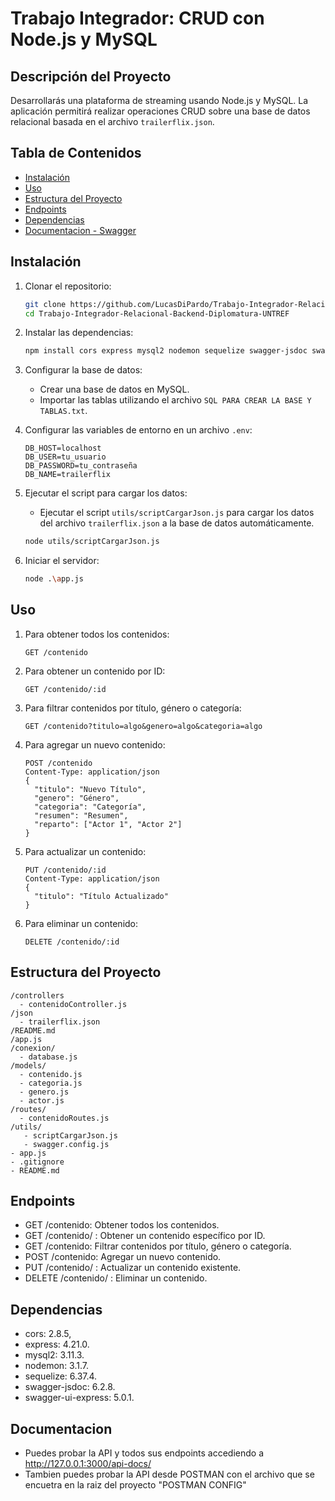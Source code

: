 # Trabajo Integrador: CRUD con Node.js y MySQL

## Descripción del Proyecto

Desarrollarás una plataforma de streaming usando Node.js y MySQL. La aplicación permitirá realizar operaciones CRUD sobre una base de datos relacional basada en el archivo `trailerflix.json`.

## Tabla de Contenidos

- [Instalación](#instalación)
- [Uso](#uso)
- [Estructura del Proyecto](#estructura-del-proyecto)
- [Endpoints](#endpoints)
- [Dependencias](#dependencias)
- [Documentacion - Swagger](#documentacion)

## Instalación

1. Clonar el repositorio:

   ```bash
   git clone https://github.com/LucasDiPardo/Trabajo-Integrador-Relacional-Backend-Diplomatura-UNTREF.git
   cd Trabajo-Integrador-Relacional-Backend-Diplomatura-UNTREF
   ```

2. Instalar las dependencias:

   ```bash
   npm install cors express mysql2 nodemon sequelize swagger-jsdoc swagger-ui-express

   ```

3. Configurar la base de datos:

   - Crear una base de datos en MySQL.
   - Importar las tablas utilizando el archivo `SQL PARA CREAR LA BASE Y TABLAS.txt`.

4. Configurar las variables de entorno en un archivo `.env`:

   ```env
   DB_HOST=localhost
   DB_USER=tu_usuario
   DB_PASSWORD=tu_contraseña
   DB_NAME=trailerflix
   ```

5. Ejecutar el script para cargar los datos:

   - Ejecutar el script `utils/scriptCargarJson.js` para cargar los datos del archivo `trailerflix.json` a la base de datos automáticamente.

   ```bash
   node utils/scriptCargarJson.js
   ```

6. Iniciar el servidor:
   ```bash
   node .\app.js
   ```

## Uso

1. Para obtener todos los contenidos:

   ```http
   GET /contenido
   ```

2. Para obtener un contenido por ID:

   ```http
   GET /contenido/:id
   ```

3. Para filtrar contenidos por título, género o categoría:

   ```http
   GET /contenido?titulo=algo&genero=algo&categoria=algo
   ```

4. Para agregar un nuevo contenido:

   ```http
   POST /contenido
   Content-Type: application/json
   {
     "titulo": "Nuevo Título",
     "genero": "Género",
     "categoria": "Categoría",
     "resumen": "Resumen",
     "reparto": ["Actor 1", "Actor 2"]
   }
   ```

5. Para actualizar un contenido:

   ```http
   PUT /contenido/:id
   Content-Type: application/json
   {
     "titulo": "Título Actualizado"
   }
   ```

6. Para eliminar un contenido:
   ```http
   DELETE /contenido/:id
   ```

## Estructura del Proyecto

```plaintext
/controllers
  - contenidoController.js
/json
  - trailerflix.json
/README.md
/app.js
/conexion/
  - database.js
/models/
  - contenido.js
  - categoria.js
  - genero.js
  - actor.js
/routes/
  - contenidoRoutes.js
/utils/
   - scriptCargarJson.js
   - swagger.config.js
- app.js
- .gitignore
- README.md
```

## Endpoints

- GET /contenido: Obtener todos los contenidos.
- GET /contenido/
  : Obtener un contenido específico por ID.
- GET /contenido: Filtrar contenidos por título, género o categoría.
- POST /contenido: Agregar un nuevo contenido.
- PUT /contenido/
  : Actualizar un contenido existente.
- DELETE /contenido/
  : Eliminar un contenido.

## Dependencias

- cors: 2.8.5,
- express: 4.21.0.
- mysql2: 3.11.3.
- nodemon: 3.1.7.
- sequelize: 6.37.4.
- swagger-jsdoc: 6.2.8.
- swagger-ui-express: 5.0.1.

## Documentacion

- Puedes probar la API y todos sus endpoints accediendo a http://127.0.0.1:3000/api-docs/
- Tambien puedes probar la API desde POSTMAN con el archivo que se encuetra en la raiz del proyecto "POSTMAN CONFIG"
